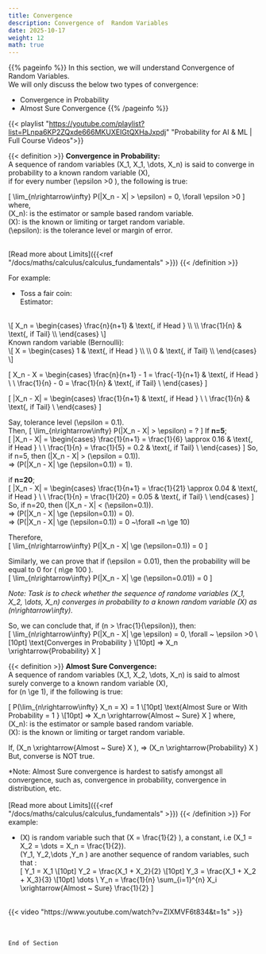```yaml
---
title: Convergence
description: Convergence of  Random Variables
date: 2025-10-17
weight: 12
math: true
---
```


{{% pageinfo %}}
In this section, we will understand Convergence of Random Variables.<br>
We will only discuss the below two types of convergence:
- Convergence in Probability
- Almost Sure Convergence
{{% /pageinfo %}}

{{< playlist "https://youtube.com/playlist?list=PLnpa6KP2ZQxde666MKUXEIGtQXHaJxpdj" 
        "Probability for AI & ML | Full Course Videos">}}
<br>

{{< definition >}}
**Convergence in Probability:** <br>
A sequence of random variables \(X_1, X_1, \dots, X_n\) is said to converge in probability 
to a known random variable \(X\), <br> 
if for every number \(\epsilon >0 \), the following is true:

\[
\lim_{n\rightarrow\infty} P(|X_n - X| > \epsilon) = 0, \forall \epsilon >0
\]
where, <br>
\(X_n\): is the estimator or sample based random variable.<br>
\(X\): is the known or limiting or target random variable. <br>
\(\epsilon\): is the tolerance level or margin of error. <br>
<br>

[Read more about Limits]({{<ref  "/docs/maths/calculus/calculus_fundamentals" >}})
{{< /definition >}}

For example: 
- Toss a fair coin: <br>
Estimator:
<br>
\[
X_n = \begin{cases}
\frac{n}{n+1} & \text{, if Head } \\
\\
\frac{1}{n} & \text{, if Tail} \\
\end{cases} 
\]
<br>
Known random variable (Bernoulli):
<br>
\[
X = \begin{cases}
1 & \text{, if Head } \\
\\
0 & \text{, if Tail} \\
\end{cases} 
\]

\[
X_n - X = \begin{cases}
\frac{n}{n+1} - 1 = \frac{-1}{n+1} & \text{, if Head } \\
\\
\frac{1}{n} - 0 = \frac{1}{n} & \text{, if Tail} \\
\end{cases} 
\]

\[
|X_n - X| = \begin{cases}
\frac{1}{n+1} & \text{, if Head } \\
\\
\frac{1}{n} & \text{, if Tail} \\
\end{cases} 
\]

Say, tolerance level \(\epsilon = 0.1\). <br>
Then,
\[
\lim_{n\rightarrow\infty} P(|X_n - X| > \epsilon) = ?
\]
If **n=5**; <br>
\[
|X_n - X| = \begin{cases}
\frac{1}{n+1} = \frac{1}{6} \approx 0.16 & \text{, if Head } \\
\\
\frac{1}{n} = \frac{1}{5} = 0.2 & \text{, if Tail} \\
\end{cases} 
\]
So, if n=5, then \(|X_n - X| > (\epsilon = 0.1)\). <br>
=> \(P(|X_n - X| \ge (\epsilon=0.1)) = 1\). <br>


if **n=20**; <br>
\[
|X_n - X| = \begin{cases}
\frac{1}{n+1} = \frac{1}{21} \approx 0.04 & \text{, if Head } \\
\\
\frac{1}{n} = \frac{1}{20} = 0.05 & \text{, if Tail} \\
\end{cases} 
\]
So, if n=20, then \(|X_n - X| < (\epsilon=0.1)\). <br>
=> \(P(|X_n - X| \ge (\epsilon=0.1)) = 0\). <br>
=> \(P(|X_n - X| \ge (\epsilon=0.1)) = 0 ~\forall ~n \ge 10\) <br>

Therefore, <br>
\[
\lim_{n\rightarrow\infty} P(|X_n - X| \ge (\epsilon=0.1)) = 0
\]

Similarly, we can prove that if \(\epsilon = 0.01\), then the probability will be equal to 0 for \( n\ge 100 \).<br>
\[
\lim_{n\rightarrow\infty} P(|X_n - X| \ge (\epsilon=0.01)) = 0
\]

*Note: Task is to check whether the sequence of randome variables \(X_1, X_2, \dots, X_n\) converges in probability 
to a known random variable \(X\) as \(n\rightarrow\infty\).*

So, we can conclude that, if \(n > \frac{1}{\epsilon}\), then: <br>
\[
\lim_{n\rightarrow\infty} P(|X_n - X| \ge \epsilon) = 0, \forall ~ \epsilon >0 \\[10pt]
\text{Converges in Probability } \\[10pt]
=> X_n \xrightarrow{Probability} X
\]
<br>

{{< definition >}}
**Almost Sure Convergence:** <br>
A sequence of random variables \(X_1, X_2, \dots, X_n\) is said to almost surely converge to a known random variable \(X\), <br> 
for \(n \ge 1\), if the following is true:

\[
P(\lim_{n\rightarrow\infty} X_n = X) = 1 \\[10pt]
\text{Almost Sure or With Probability = 1 } \\[10pt]
=> X_n \xrightarrow{Almost ~ Sure} X
\]
where, <br>
\(X_n\): is the estimator or sample based random variable.<br>
\(X\): is the known or limiting or target random variable. <br>

If, \(X_n \xrightarrow{Almost ~ Sure} X \), => \(X_n \xrightarrow{Probability} X \) <br>
But, converse is NOT true.

*Note: Almost Sure convergence is hardest to satisfy amongst all convergence, such as, convergence in probability, 
convergence in distribution, etc.
<br><br>
[Read more about Limits]({{<ref  "/docs/maths/calculus/calculus_fundamentals" >}})
{{< /definition >}}
For example:
- \(X\) is random variable such that \(X = \frac{1}{2} \), a constant, i.e \(X_1 = X_2 = \dots = X_n = \frac{1}{2}\). <br>
\(Y_1, Y_2,\dots ,Y_n \) are another sequence of random variables, such that : <br>
\[
Y_1 = X_1 \\[10pt]
Y_2 = \frac{X_1 + X_2}{2} \\[10pt]
Y_3 = \frac{X_1 + X_2 + X_3}{3} \\[10pt]
\dots \\
Y_n = \frac{1}{n} \sum_{i=1}^{n} X_i \xrightarrow{Almost ~ Sure} \frac{1}{2}
\]

<br>
{{< video "https://www.youtube.com/watch?v=ZIXMVF6t834&t=1s" >}}

<br><br>
```End of Section```